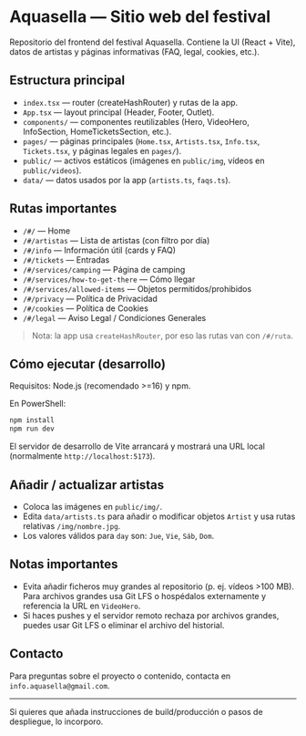 # Aquasella — Sitio web del festival

Repositorio del frontend del festival Aquasella. Contiene la UI (React + Vite), datos de artistas y páginas informativas (FAQ, legal, cookies, etc.).

## Estructura principal

- `index.tsx` — router (createHashRouter) y rutas de la app.
- `App.tsx` — layout principal (Header, Footer, Outlet).
- `components/` — componentes reutilizables (Hero, VideoHero, InfoSection, HomeTicketsSection, etc.).
- `pages/` — páginas principales (`Home.tsx`, `Artists.tsx`, `Info.tsx`, `Tickets.tsx`, y páginas legales en `pages/`).
- `public/` — activos estáticos (imágenes en `public/img`, vídeos en `public/videos`).
- `data/` — datos usados por la app (`artists.ts`, `faqs.ts`).

## Rutas importantes

- `/#/` — Home
- `/#/artistas` — Lista de artistas (con filtro por día)
- `/#/info` — Información útil (cards y FAQ)
- `/#/tickets` — Entradas
- `/#/services/camping` — Página de camping
- `/#/services/how-to-get-there` — Cómo llegar
- `/#/services/allowed-items` — Objetos permitidos/prohibidos
- `/#/privacy` — Política de Privacidad
- `/#/cookies` — Política de Cookies
- `/#/legal` — Aviso Legal / Condiciones Generales

> Nota: la app usa `createHashRouter`, por eso las rutas van con `/#/ruta`.

## Cómo ejecutar (desarrollo)

Requisitos: Node.js (recomendado >=16) y npm.

En PowerShell:

```powershell
npm install
npm run dev
```

El servidor de desarrollo de Vite arrancará y mostrará una URL local (normalmente `http://localhost:5173`).

## Añadir / actualizar artistas

- Coloca las imágenes en `public/img/`.
- Edita `data/artists.ts` para añadir o modificar objetos `Artist` y usa rutas relativas `/img/nombre.jpg`.
- Los valores válidos para `day` son: `Jue`, `Vie`, `Sáb`, `Dom`.

## Notas importantes

- Evita añadir ficheros muy grandes al repositorio (p. ej. vídeos >100 MB). Para archivos grandes usa Git LFS o hospédalos externamente y referencia la URL en `VideoHero`.
- Si haces pushes y el servidor remoto rechaza por archivos grandes, puedes usar Git LFS o eliminar el archivo del historial.

## Contacto

Para preguntas sobre el proyecto o contenido, contacta en `info.aquasella@gmail.com`.

---

Si quieres que añada instrucciones de build/producción o pasos de despliegue, lo incorporo.
